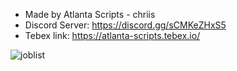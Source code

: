 - Made by Atlanta Scripts - chriis
- Discord Server: https://discord.gg/sCMKeZHxS5
- Tebex link: https://atlanta-scripts.tebex.io/

![joblist](https://github.com/chriis01/atlanta-joblist-menu/assets/118575044/e1cf6db8-6e2b-4223-827a-7723c3658319)
